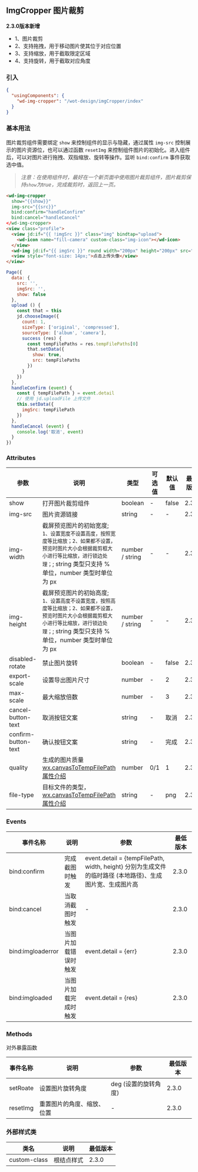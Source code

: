 ## ImgCropper 图片裁剪

**2.3.0版本新增**

- 1、图片裁剪
- 2、支持拖拽，用于移动图片使其位于对应位置
- 3、支持缩放，用于截取限定区域
- 4、支持旋转，用于截取对应角度

### 引入

```json
{
  "usingComponents": {
    "wd-img-cropper": "/wot-design/imgCropper/index"
  }
}
```

### 基本用法

图片裁剪组件需要绑定 `show` 来控制组件的显示与隐藏，通过属性 `img-src` 控制展示的图片资源位，也可以通过函数 `resetImg` 来控制组件图片的初始化。进入组件后，可以对图片进行拖拽、双指缩放、旋转等操作。监听 `bind:confirm` 事件获取选中值。

> *注意：在使用组件时，最好在一个新页面中使用图片裁剪组件，图片裁剪保持`show`为true，完成裁剪时，返回上一页。*

```html
<wd-img-cropper
  show="{{show}}"
  img-src="{{src}}"
  bind:confirm="handleConfirm"
  bind:cancel="handleCancel"
</wd-img-cropper>
<view class="profile">
  <view jd:if="{{ !imgSrc }}" class="img" bindtap="upload">
    <wd-icon name="fill-camera" custom-class="img-icon"></wd-icon>
  </view>
  <wd-img jd:if="{{ imgSrc }}" round width="200px" height="200px" src="{{ imgSrc }}" mode="aspectFit" custom-class="profile-img" bindtap="upload" />
  <view style="font-size: 14px;">点击上传头像</view>
</view>
```

```JavaScript
Page({
  data: {
    src: '',
    imgSrc: '',
    show: false
  },
  upload () {
    const that = this
    jd.chooseImage({
      count: 1,
      sizeType: ['original', 'compressed'],
      sourceType: ['album', 'camera'],
      success (res) {
        const tempFilePaths = res.tempFilePaths[0]
        that.setData({
          show: true,
          src: tempFilePaths
        })
      }
    })
  },
  handleConfirm (event) {
    const { tempFilePath } = event.detail
    // 使用 jd.uploadFile 上传文件
    this.setData({
      imgSrc: tempFilePath
    })
  },
  handleCancel (event) {
    console.log('取消', event)
  }
})
```

### Attributes

| 参数 | 说明 | 类型 | 可选值 | 默认值| 最低版本 |
|-----|------|-----|-------|-------|--------|
| show | 打开图片裁剪组件 | boolean | - | false | 2.3.0 |
| img-src | 图片资源链接 | string | - | - | 2.3.0 |
| img-width | 截屏预览图片的初始宽度; `1、设置宽度不设置高度，按照宽度等比缩放；2、如果都不设置，预览时图片大小会根据裁剪框大小进行等比缩放，进行锁边处理；`; string 类型只支持 % 单位，number 类型时单位为 px | number / string | - | - | 2.3.0 |
| img-height | 截屏预览图片的初始高度; `1、设置高度不设置宽度，按照高度等比缩放；2、如果都不设置，预览时图片大小会根据裁剪框大小进行等比缩放，进行锁边处理；`; string 类型只支持 % 单位，number 类型时单位为 px | number / string | - | - | 2.3.0 |
| disabled-rotate | 禁止图片旋转 | boolean | - | false | 2.3.0 |
| export-scale | 设置导出图片尺寸 | number | - | 2 | 2.3.0 |
| max-scale | 最大缩放倍数 | number | - | 3 | 2.3.0 |
| cancel-button-text | 取消按钮文案 | string | - | 取消 | 2.3.0 |
| confirm-button-text | 确认按钮文案 | string | - | 完成 | 2.3.0 |
| quality | 生成的图片质量 [wx.canvasToTempFilePath属性介绍](https://developers.weixin.qq.com/miniprogram/dev/api/canvas/wx.canvasToTempFilePath.html#%E5%8F%82%E6%95%B0) | number | 0/1 | 1 | 2.3.0 |
| file-type | 目标文件的类型，[wx.canvasToTempFilePath属性介绍](https://developers.weixin.qq.com/miniprogram/dev/api/canvas/wx.canvasToTempFilePath.html#%E5%8F%82%E6%95%B0) | string | - | png | 2.3.0 |

### Events

| 事件名称 | 说明 | 参数 | 最低版本 |
|---------|-----|-----|---------|
| bind:confirm | 完成截图时触发 | event.detail = {tempFilePath, width, height} 分别为生成文件的临时路径 (本地路径)、生成图片宽、生成图片高| 2.3.0 |
| bind:cancel | 当取消截图时触发 | - | 2.3.0 |
| bind:imgloaderror | 当图片加载错误时触发 | event.detail = {err} | 2.3.0 |
| bind:imgloaded | 当图片加载完成时触发 | event.detail = {res} | 2.3.0 |

### Methods

对外暴露函数

| 事件名称 | 说明 | 参数 | 最低版本 |
|--------|------|-----|---------|
| setRoate | 设置图片旋转角度 | deg (设置的旋转角度)| 2.3.0 |
| resetImg | 重置图片的角度、缩放、位置 | - | 2.3.0 |

### 外部样式类

| 类名 | 说明 | 最低版本 |
|-----|------|--------|
| custom-class | 根结点样式 | 2.3.0 |
